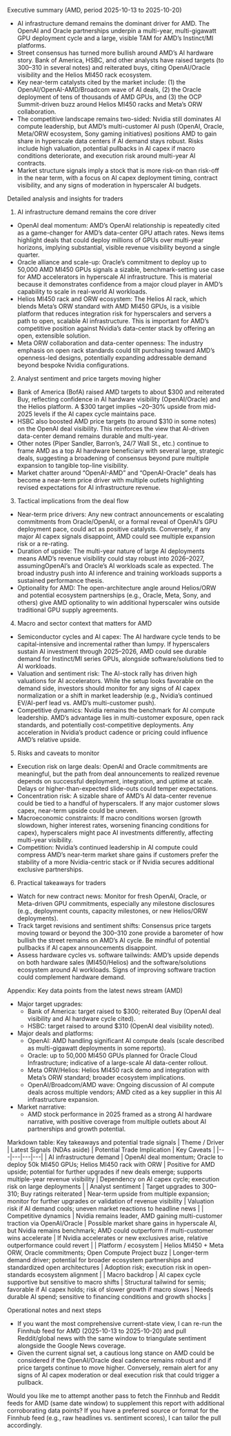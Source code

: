 Executive summary (AMD, period 2025-10-13 to 2025-10-20)
- AI infrastructure demand remains the dominant driver for AMD. The OpenAI and Oracle partnerships underpin a multi-year, multi-gigawatt GPU deployment cycle and a large, visible TAM for AMD’s Instinct/MI platforms.
- Street consensus has turned more bullish around AMD’s AI hardware story. Bank of America, HSBC, and other analysts have raised targets (to $300–$310 in several notes) and reiterated buys, citing OpenAI/Oracle visibility and the Helios MI450 rack ecosystem.
- Key near-term catalysts cited by the market include: (1) the OpenAI/OpenAI-AMD/Broadcom wave of AI deals, (2) the Oracle deployment of tens of thousands of AMD GPUs, and (3) the OCP Summit-driven buzz around Helios MI450 racks and Meta’s ORW collaboration.
- The competitive landscape remains two-sided: Nvidia still dominates AI compute leadership, but AMD’s multi-customer AI push (OpenAI, Oracle, Meta/ORW ecosystem, Sony gaming initiatives) positions AMD to gain share in hyperscale data centers if AI demand stays robust. Risks include high valuation, potential pullbacks in AI capex if macro conditions deteriorate, and execution risk around multi-year AI contracts.
- Market structure signals imply a stock that is more risk-on than risk-off in the near term, with a focus on AI capex deployment timing, contract visibility, and any signs of moderation in hyperscaler AI budgets.

Detailed analysis and insights for traders

1) AI infrastructure demand remains the core driver
- OpenAI deal momentum: AMD’s OpenAI relationship is repeatedly cited as a game-changer for AMD’s data-center GPU attach rates. News items highlight deals that could deploy millions of GPUs over multi-year horizons, implying substantial, visible revenue visibility beyond a single quarter.
- Oracle alliance and scale-up: Oracle’s commitment to deploy up to 50,000 AMD MI450 GPUs signals a sizable, benchmark-setting use case for AMD accelerators in hyperscale AI infrastructure. This is material because it demonstrates confidence from a major cloud player in AMD’s capability to scale in real-world AI workloads.
- Helios MI450 rack and ORW ecosystem: The Helios AI rack, which blends Meta’s ORW standard with AMD MI450 GPUs, is a visible platform that reduces integration risk for hyperscalers and servers a path to open, scalable AI infrastructure. This is important for AMD’s competitive position against Nvidia’s data-center stack by offering an open, extensible solution.
- Meta ORW collaboration and data-center openness: The industry emphasis on open rack standards could tilt purchasing toward AMD’s openness-led designs, potentially expanding addressable demand beyond bespoke Nvidia configurations.

2) Analyst sentiment and price targets moving higher
- Bank of America (BofA) raised AMD targets to about $300 and reiterated Buy, reflecting confidence in AI hardware visibility (OpenAI/Oracle) and the Helios platform. A $300 target implies ~20–30% upside from mid-2025 levels if the AI capex cycle maintains pace.
- HSBC also boosted AMD price targets (to around $310 in some notes) on the OpenAI deal visibility. This reinforces the view that AI-driven data-center demand remains durable and multi-year.
- Other notes (Piper Sandler, Barron’s, 24/7 Wall St., etc.) continue to frame AMD as a top AI hardware beneficiary with several large, strategic deals, suggesting a broadening of consensus beyond pure multiple expansion to tangible top-line visibility.
- Market chatter around “OpenAI-AMD” and “OpenAI-Oracle” deals has become a near-term price driver with multiple outlets highlighting revised expectations for AI infrastructure revenue.

3) Tactical implications from the deal flow
- Near-term price drivers: Any new contract announcements or escalating commitments from Oracle/OpenAI, or a formal reveal of OpenAI’s GPU deployment pace, could act as positive catalysts. Conversely, if any major AI capex signals disappoint, AMD could see multiple expansion risk or a re-rating.
- Duration of upside: The multi-year nature of large AI deployments means AMD’s revenue visibility could stay robust into 2026–2027, assumingOpenAI’s and Oracle’s AI workloads scale as expected. The broad industry push into AI inference and training workloads supports a sustained performance thesis.
- Optionality for AMD: The open-architecture angle around Helios/ORW and potential ecosystem partnerships (e.g., Oracle, Meta, Sony, and others) give AMD optionality to win additional hyperscaler wins outside traditional GPU supply agreements.

4) Macro and sector context that matters for AMD
- Semiconductor cycles and AI capex: The AI hardware cycle tends to be capital-intensive and incremental rather than lumpy. If hyperscalers sustain AI investment through 2025–2026, AMD could see durable demand for Instinct/MI series GPUs, alongside software/solutions tied to AI workloads.
- Valuation and sentiment risk: The AI-stock rally has driven high valuations for AI accelerators. While the setup looks favorable on the demand side, investors should monitor for any signs of AI capex normalization or a shift in market leadership (e.g., Nvidia’s continued EV/AI-perf lead vs. AMD’s multi-customer push).
- Competitive dynamics: Nvidia remains the benchmark for AI compute leadership. AMD’s advantage lies in multi-customer exposure, open rack standards, and potentially cost-competitive deployments. Any acceleration in Nvidia’s product cadence or pricing could influence AMD’s relative upside.

5) Risks and caveats to monitor
- Execution risk on large deals: OpenAI and Oracle commitments are meaningful, but the path from deal announcements to realized revenue depends on successful deployment, integration, and uptime at scale. Delays or higher-than-expected slide-outs could temper expectations.
- Concentration risk: A sizable share of AMD’s AI data-center revenue could be tied to a handful of hyperscalers. If any major customer slows capex, near-term upside could be uneven.
- Macroeconomic constraints: If macro conditions worsen (growth slowdown, higher interest rates, worsening financing conditions for capex), hyperscalers might pace AI investments differently, affecting multi-year visibility.
- Competition: Nvidia’s continued leadership in AI compute could compress AMD’s near-term market share gains if customers prefer the stability of a more Nvidia-centric stack or if Nvidia secures additional exclusive partnerships.

6) Practical takeaways for traders
- Watch for new contract news: Monitor for fresh OpenAI, Oracle, or Meta-driven GPU commitments, especially any milestone disclosures (e.g., deployment counts, capacity milestones, or new Helios/ORW deployments).
- Track target revisions and sentiment shifts: Consensus price targets moving toward or beyond the $300–$310 zone provide a barometer of how bullish the street remains on AMD’s AI cycle. Be mindful of potential pullbacks if AI capex announcements disappoint.
- Assess hardware cycles vs. software tailwinds: AMD’s upside depends on both hardware sales (MI450/Helios) and the software/solutions ecosystem around AI workloads. Signs of improving software traction could complement hardware demand.

Appendix: Key data points from the latest news stream (AMD)
- Major target upgrades: 
  - Bank of America: target raised to $300; reiterated Buy (OpenAI deal visibility and AI hardware cycle cited).
  - HSBC: target raised to around $310 (OpenAI deal visibility noted).
- Major deals and platforms:
  - OpenAI: AMD handling significant AI compute deals (scale described as multi-gigawatt deployments in some reports).
  - Oracle: up to 50,000 MI450 GPUs planned for Oracle Cloud Infrastructure; indicative of a large-scale AI data-center rollout.
  - Meta ORW/Helios: Helios MI450 rack demo and integration with Meta’s ORW standard; broader ecosystem implications.
  - OpenAI/Broadcom/AMD wave: Ongoing discussion of AI compute deals across multiple vendors; AMD cited as a key supplier in this AI infrastructure expansion.
- Market narrative:
  - AMD stock performance in 2025 framed as a strong AI hardware narrative, with positive coverage from multiple outlets about AI partnerships and growth potential.

Markdown table: Key takeaways and potential trade signals
| Theme / Driver | Latest Signals (NDAs aside) | Potential Trade Implication | Key Caveats |
|---|---|---|---|
| AI infrastructure demand | OpenAI deal momentum; Oracle to deploy 50k MI450 GPUs; Helios MI450 rack with ORW | Positive for AMD upside; potential for further upgrades if new deals emerge; supports multiple-year revenue visibility | Dependency on AI capex cycle; execution risk on large deployments |
| Analyst sentiment | Target upgrades to $300–$310; Buy ratings reiterated | Near-term upside from multiple expansion; monitor for further upgrades or validation of revenue visibility | Valuation risk if AI demand cools; uneven market reactions to headline news |
| Competitive dynamics | Nvidia remains leader, AMD gaining multi-customer traction via OpenAI/Oracle | Possible market share gains in hyperscale AI, but Nvidia remains benchmark; AMD could outperform if multi-customer wins accelerate | If Nvidia accelerates or new exclusives arise, relative outperformance could revert |
| Platform / ecosystem | Helios MI450 + Meta ORW, Oracle commitments; Open Compute Project buzz | Longer-term demand driver; potential for broader ecosystem partnerships and standardized open architectures | Adoption risk; execution risk in open-standards ecosystem alignment |
| Macro backdrop | AI capex cycle supportive but sensitive to macro shifts | Structural tailwind for semis; favorable if AI capex holds; risk of slower growth if macro slows | Needs durable AI spend; sensitive to financing conditions and growth shocks |

Operational notes and next steps
- If you want the most comprehensive current-state view, I can re-run the Finnhub feed for AMD (2025-10-13 to 2025-10-20) and pull Reddit/global news with the same window to triangulate sentiment alongside the Google News coverage.
- Given the current signal set, a cautious long stance on AMD could be considered if the OpenAI/Oracle deal cadence remains robust and if price targets continue to move higher. Conversely, remain alert for any signs of AI capex moderation or deal execution risk that could trigger a pullback.

Would you like me to attempt another pass to fetch the Finnhub and Reddit feeds for AMD (same date window) to supplement this report with additional corroborating data points? If you have a preferred source or format for the Finnhub feed (e.g., raw headlines vs. sentiment scores), I can tailor the pull accordingly.